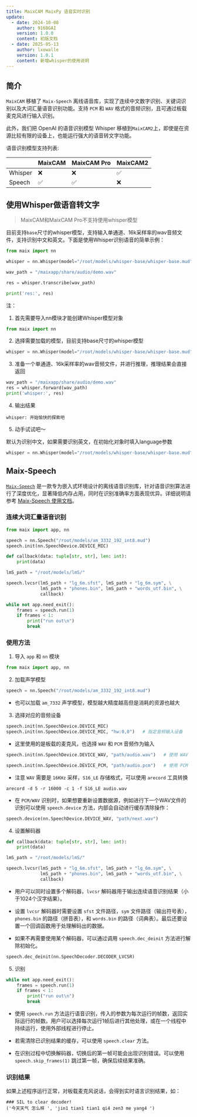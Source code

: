 ```yaml
---
title: MaixCAM MaixPy 语音实时识别
update:
  - date: 2024-10-08
    author: 916BGAI
    version: 1.0.0
    content: 初版文档
  - date: 2025-05-13
    author: lxowalle
    version: 1.0.1
    content: 新增whisper的使用说明
---
```


## 简介

`MaixCAM` 移植了 `Maix-Speech` 离线语音库，实现了连续中文数字识别、关键词识别以及大词汇量语音识别功能。支持 `PCM` 和 `WAV` 格式的音频识别，且可通过板载麦克风进行输入识别。

此外，我们把 OpenAI 的语音识别模型 Whisper 移植到`MaixCAM2`上，即使是在资源比较有限的设备上，也能运行强大的语音转文字功能。

语音识别模型支持列表:

|         | MaixCAM | MaixCAM Pro | MaixCAM2 |
| ------- | ------- | ----------- | -------- |
| Whisper | ❌       | ❌           | ✅        |
| Speech  | ✅       | ✅           | ❌        |

## 使用Whisper做语音转文字

> MaixCAM和MaixCAM Pro不支持使用whisper模型

目前支持`base`尺寸的whisper模型，支持输入单通道、16k采样率的wav音频文件，支持识别中文和英文。下面是使用Whisper识别语音的简单示例：

```python
from maix import nn

whisper = nn.Whisper(model="/root/models/whisper-base/whisper-base.mud")

wav_path = "/maixapp/share/audio/demo.wav"

res = whisper.transcribe(wav_path)

print('res:', res)
```

注：
1. 首先需要导入nn模块才能创建Whisper模型对象
```python
from maix import nn
```
2. 选择需要加载的模型，目前支持base尺寸的whisper模型
```python
whisper = nn.Whisper(model="/root/models/whisper-base/whisper-base.mud")
```
3. 准备一个单通道、16k采样率的wav音频文件，并进行推理，推理结果会直接返回
```python
wav_path = "/maixapp/share/audio/demo.wav"
res = whisper.forward(wav_path)
print('whisper:', res)
```
4. 输出结果
```shell
whisper: 开始愉快的探索吧
```
5. 动手试试吧～

默认为识别中文，如果需要识别英文，在初始化对象时填入language参数
```python
whisper = nn.Whisper(model="/root/models/whisper-base/whisper-base.mud", language="en")
```

## Maix-Speech

[`Maix-Speech`](https://github.com/sipeed/Maix-Speech) 是一款专为嵌入式环境设计的离线语音识别库，针对语音识别算法进行了深度优化，显著降低内存占用，同时在识别准确率方面表现优异。详细说明请参考 [Maix-Speech 使用文档](https://github.com/sipeed/Maix-Speech/blob/master/usage_zh.md)。

### 连续大词汇量语音识别

```python
from maix import app, nn

speech = nn.Speech("/root/models/am_3332_192_int8.mud")
speech.init(nn.SpeechDevice.DEVICE_MIC)

def callback(data: tuple[str, str], len: int):
    print(data)

lmS_path = "/root/models/lmS/"

speech.lvcsr(lmS_path + "lg_6m.sfst", lmS_path + "lg_6m.sym", \
             lmS_path + "phones.bin", lmS_path + "words_utf.bin", \
             callback)

while not app.need_exit():
    frames = speech.run(1)
    if frames < 1:
        print("run out\n")
        break
```

### 使用方法

1. 导入 `app` 和 `nn` 模块

```python
from maix import app, nn
```

2. 加载声学模型

```python
speech = nn.Speech("/root/models/am_3332_192_int8.mud")
```

- 也可以加载 `am_7332` 声学模型，模型越大精度越高但是消耗的资源也越大

3. 选择对应的音频设备

```python
speech.init(nn.SpeechDevice.DEVICE_MIC)
speech.init(nn.SpeechDevice.DEVICE_MIC, "hw:0,0")   # 指定音频输入设备
```

- 这里使用的是板载的麦克风，也选择 `WAV` 和 `PCM` 音频作为输入

```python
speech.init(nn.SpeechDevice.DEVICE_WAV, "path/audio.wav")   # 使用 WAV 音频输入
```

```python
speech.init(nn.SpeechDevice.DEVICE_PCM, "path/audio.pcm")   # 使用 PCM 音频输入
```

- 注意 `WAV` 需要是 `16KHz` 采样，`S16_LE` 存储格式，可以使用 `arecord` 工具转换

```shell
arecord -d 5 -r 16000 -c 1 -f S16_LE audio.wav
```

- 在 `PCM/WAV` 识别时，如果想要重新设置数据源，例如进行下一个WAV文件的识别可以使用 `speech.device` 方法，内部会自动进行缓存清除操作：

```python
speech.device(nn.SpeechDevice.DEVICE_WAV, "path/next.wav")
```

4. 设置解码器

```python
def callback(data: tuple[str, str], len: int):
    print(data)

lmS_path = "/root/models/lmS/"

speech.lvcsr(lmS_path + "lg_6m.sfst", lmS_path + "lg_6m.sym", \
             lmS_path + "phones.bin", lmS_path + "words_utf.bin", \
             callback)
```
- 用户可以同时设置多个解码器，`lvcsr` 解码器用于输出连续语音识别结果（小于1024个汉字结果）。

- 设置 `lvcsr` 解码器时需要设置 `sfst` 文件路径，`sym` 文件路径（输出符号表），`phones.bin` 的路径（拼音表），和 `words.bin` 的路径（词典表）。最后还要设置一个回调函数用于处理解码出的数据。

- 如果不再需要使用某个解码器，可以通过调用 `speech.dec_deinit` 方法进行解除初始化。

```python
speech.dec_deinit(nn.SpeechDecoder.DECODER_LVCSR)
```

5. 识别

```python
while not app.need_exit():
    frames = speech.run(1)
    if frames < 1:
        print("run out\n")
        break
```

- 使用 `speech.run` 方法运行语音识别，传入的参数为每次运行的帧数，返回实际运行的帧数。用户可以选择每次运行1帧后进行其他处理，或在一个线程中持续运行，使用外部线程进行停止。

- 若需清除已识别结果的缓存，可以使用 `speech.clear` 方法。

- 在识别过程中切换解码器，切换后的第一帧可能会出现识别错误。可以使用 `speech.skip_frames(1)` 跳过第一帧，确保后续结果准确。

### 识别结果

如果上述程序运行正常，对板载麦克风说话，会得到实时语言识别结果，如：

```shell
### SIL to clear decoder!
('今天天气 怎么样 ', 'jin1 tian1 tian1 qi4 zen3 me yang4 ')
```